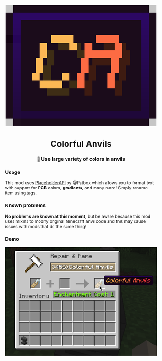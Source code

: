 <div align="center">
<img src="https://raw.githubusercontent.com/rogi27/colorfulanvils/master/src/main/resources/assets/colorfulanvils/icon.png" />

# Colorful Anvils
### 🎨 Use large variety of colors in anvils

</div>

### Usage
This mod uses [PlaceholderAPI](https://placeholders.pb4.eu/user/text-format/) by @Patbox which allows you to format text with support for **RGB** colors, **gradients**, and many more! Simply rename item using tags.

### Known problems
**No problems are known at this moment**, but be aware because this mod uses mixins to modify original Minecraft anvil code and this may cause issues with mods that do the same thing!

### Demo
<img src="https://raw.githubusercontent.com/rogi27/colorfulanvils/master/.github/images/demo.png" />
